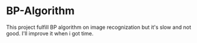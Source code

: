 # BP-Algorithm
This project fulfill BP algorithm on image recognization but it's slow and not good. I'll improve it when i got time.
